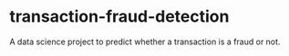 # transaction-fraud-detection
A data science project to predict whether a transaction is a fraud or not.
